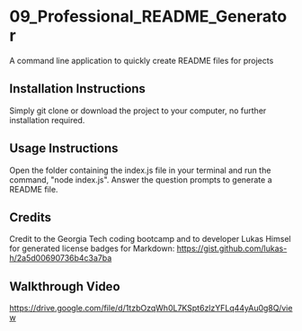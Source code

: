 # 09_Professional_README_Generator
A command line application to quickly create README files for projects

## Installation Instructions

Simply git clone or download the project to your computer, no further installation required.

## Usage Instructions

Open the folder containing the index.js file in your terminal and run the command, "node index.js".  Answer the question prompts to generate a README file.

## Credits
Credit to the Georgia Tech coding bootcamp and to developer Lukas Himsel for generated license badges for Markdown: https://gist.github.com/lukas-h/2a5d00690736b4c3a7ba
## Walkthrough Video
https://drive.google.com/file/d/1tzbOzqWh0L7KSpt6zlzYFLq44yAu0g8Q/view